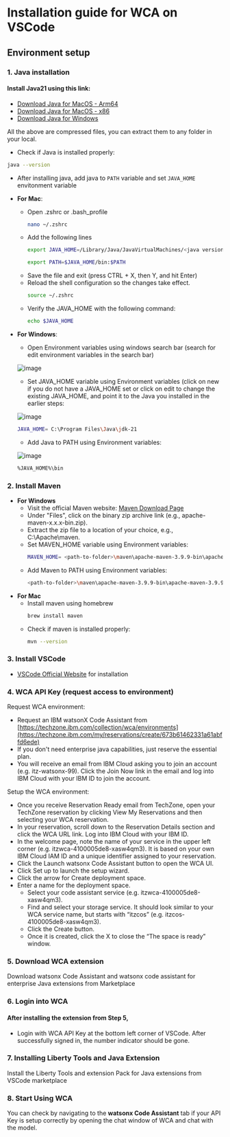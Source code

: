# Installation guide for WCA on VSCode

## Environment setup 

### 1. Java installation

#### Install Java21 using this link:
- [Download Java for MacOS - Arm64](https://download.oracle.com/java/21/latest/jdk-21_macos-aarch64_bin.tar.gz)
- [Download Java for MacOS - x86](https://download.oracle.com/java/21/latest/jdk-21_macos-x64_bin.tar.gz)
- [Download Java for Windows](https://download.oracle.com/java/21/latest/jdk-21_windows-x64_bin.zip)

All the above are compressed files, you can extract them to any folder in your local.

- Check if Java is installed properly:
```bash
java --version
```

- After installing java, add java to `PATH` variable and set `JAVA_HOME` envitonment variable
- **For Mac**:
  - Open .zshrc or .bash_profile
      ```bash
      nano ~/.zshrc
      ```
  - Add the following lines
      ```bash
      export JAVA_HOME=/Library/Java/JavaVirtualMachines/<java version>/Contents/Home
      ```
      ```bash
      export PATH=$JAVA_HOME/bin:$PATH
      ```
  - Save the file and exit (press CTRL + X, then Y, and hit Enter)
  - Reload the shell configuration so the changes take effect.
      ```bash
      source ~/.zshrc
      ```
  - Verify the JAVA_HOME with the following command:
      ```bash
      echo $JAVA_HOME
      ```
- **For Windows**:
  - Open Environment variables using windows search bar (search for edit environment variables in the search bar)
  
  ![image](https://github.com/user-attachments/assets/d0099fe2-72c1-4594-8b5f-8075f2d6bced)

  - Set JAVA_HOME variable using Environment variables (click on new if you do not have a JAVA_HOME set or click on edit to change the existing JAVA_HOME, and point it to the Java you installed in the earlier steps:
    
  ![image](https://github.com/user-attachments/assets/cbb009b7-159a-48d2-8bb6-c113968477b0)

    ```bash
    JAVA_HOME= C:\Program Files\Java\jdk-21
    ```
    
  - Add Java to PATH using Environment variables:
 
  ![image](https://github.com/user-attachments/assets/8925e501-5db6-449b-9ad4-eef44ea253cf)
 
    ```bash
    %JAVA_HOME%\bin
    ```



### 2. Install Maven

- **For Windows**
    - Visit the official Maven website: [Maven Download Page](https://maven.apache.org/download.cgi)
    - Under "Files", click on the binary zip archive link (e.g., apache-maven-x.x.x-bin.zip). 
    - Extract the zip file to a location of your choice, e.g., C:\Apache\maven.
    - Set MAVEN_HOME variable using Environment variables:
      ```bash
      MAVEN_HOME= <path-to-folder>\maven\apache-maven-3.9.9-bin\apache-maven-3.9.9
      ```
    - Add Maven to PATH using Environment variables: 
      ```bash
      <path-to-folder>\maven\apache-maven-3.9.9-bin\apache-maven-3.9.9\bin
      ```
- **For Mac**
   - Install maven using homebrew
      ```bash
      brew install maven
      ```
   - Check if maven is installed properly:
      ```bash
      mvn --version
      ```


### 3. Install VSCode

- [VSCode Official Website](https://code.visualstudio.com/download) for installation


### 4. WCA API Key (request access to environment)

Request WCA environment:
  - Request an IBM watsonX Code Assistant from [https://techzone.ibm.com/collection/wca/environments](https://techzone.ibm.com/my/reservations/create/673b61462331a61abffd6ede)
  - If you don't need enterprise java capabilities, just reserve the essential plan.
- You will receive an email from IBM Cloud asking you to join an account (e.g. itz-watsonx-99). Click the Join Now link in the email and log into IBM Cloud with your IBM ID to join the account.

Setup the WCA environment:
- Once you receive Reservation Ready email from TechZone, open your TechZone reservation by clicking View My Reservations and then selecting your WCA reservation.
- In your reservation, scroll down to the Reservation Details section and click the WCA URL link. Log into IBM Cloud with your IBM ID.
- In the welcome page, note the name of your service in the upper left corner (e.g. itzwca-4100005de8-xasw4qm3). It is based on your own IBM Cloud IAM ID and a unique identifier assigned to your reservation.
- Click the Launch watsonx Code Assistant button to open the WCA UI.
- Click Set up to launch the setup wizard.
- Click the arrow for Create deployment space.
- Enter a name for the deployment space.
  - Select your code assistant service (e.g. itzwca-4100005de8-xasw4qm3).
  - Find and select your storage service. It should look similar to your WCA service name, but starts with “itzcos” (e.g. itzcos-4100005de8-xasw4qm3).
  - Click the Create button.
  - Once it is created, click the X to close the “The space is ready” window.
 
### 5. Download WCA extension

Download watsonx Code Assistant and watsonx code assistant for enterprise Java extensions from Marketplace

### 6. Login into WCA

#### After installing the extension from **Step 5**, 

- Login with WCA API Key at the bottom left corner of VSCode. After successfully signed in, the number indicator should be gone.

### 7. Installing Liberty Tools and Java Extension

Install the Liberty Tools and extension Pack for Java extensions from VSCode marketplace

### 8. Start Using WCA

You can check by navigating to the **watsonx Code Assistant** tab if your API Key is setup correctly by opening the chat window of WCA and chat with the model.
